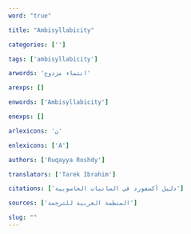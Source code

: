 ```yaml
---
word: "true"

title: "Ambisyllabicity"

categories: ['']

tags: ['ambisyllabicity']

arwords: 'انتماء مزدوج'

arexps: []

enwords: ['Ambisyllabicity']

enexps: []

arlexicons: 'ن'

enlexicons: ['A']

authors: ['Ruqayya Roshdy']

translators: ['Tarek Ibrahim']

citations: ['دليل أكسفورد في السانيات الحاسوبية']

sources: ['المنظمة العربية للترجمة']

slug: ""
---
```

